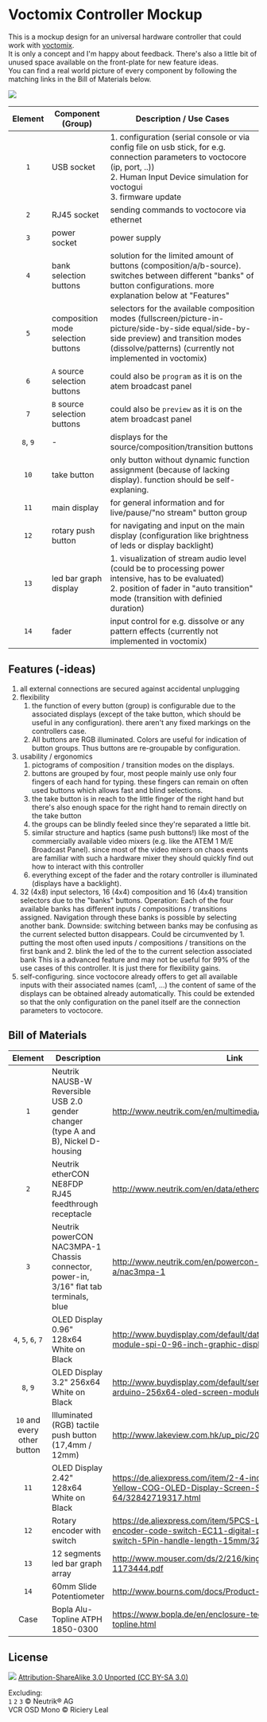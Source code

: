 # Voctomix Controller Mockup

This is a mockup design for an universal hardware controller that could work with [voctomix](https://github.com/voc/voctomix).  
It is only a concept and I'm happy about feedback. There's also a little bit of unused space available on the front-plate for new feature ideas.  
You can find a real world picture of every component by following the matching links in the Bill of Materials below.

![](./video-controller-mockup.png)

| Element | Component (Group) | Description / Use Cases |
|:----:|---|---|
| `1`  | USB socket | 1. configuration (serial console or via config file on usb stick, for e.g. connection parameters to voctocore (ip, port, ..))<br>2. Human Input Device simulation for voctogui<br>3. firmware update |
| `2`  | RJ45 socket | sending commands to voctocore via ethernet |
| `3`  | power socket | power supply |
| `4`  | bank selection buttons | solution for the limited amount of buttons (composition/a/b-source). switches between different "banks" of button configurations. more explanation below at "Features"  |
| `5`  | composition mode selection buttons | selectors for the available composition modes (fullscreen/picture-in-picture/side-by-side equal/side-by-side preview) and transition modes (dissolve/patterns) (currently not implemented in voctomix) |
| `6`  | `A` source selection buttons | could also be `program` as it is on the atem broadcast panel |
| `7`  | `B` source selection buttons | could also be `preview` as it is on the atem broadcast panel |
| `8`, `9` | - | displays for the source/composition/transition buttons |
| `10` | take button | only button without dynamic function assignment (because of lacking display). function should be self-explaning. |
| `11` | main display | for general information and for live/pause/"no stream" button group |
| `12` | rotary push button | for navigating and input on the main display (configuration like brightness of leds or display backlight) |
| `13` | led bar graph display | 1. visualization of stream audio level (could be to processing power intensive, has to be evaluated)<br>2. position of fader in "auto transition" mode (transition with definied duration) |
| `14` | fader | input control for e.g. dissolve or any pattern effects (currently not implemented in voctomix) |

## Features (-ideas)

1. all external connections are secured against accidental unplugging
2. flexibility
    1. the function of every button (group) is configurable due to the associated displays (except of the take button, which should be useful in any configuration). there aren't any fixed markings on the controllers case.
    2. All buttons are RGB illuminated. Colors are useful for indication of button groups. Thus buttons are re-groupable by configuration.
3. usability / ergonomics
    1. pictograms of composition / transition modes on the displays.
    2. buttons are grouped by four, most people mainly use only four fingers of each hand for typing. these fingers can remain on often used buttons which allows fast and blind selections.
    3. the take button is in reach to the little finger of the right hand but there's also enough space for the right hand to remain directly on the take button
    4. the groups can be blindly feeled since they're separated a little bit.
    5. similar structure and haptics (same push buttons!) like most of the commercially available video mixers (e.g. like the ATEM 1 M/E Broadcast Panel). since most of the video mixers on chaos events are familiar with such a hardware mixer they should quickly find out how to interact with this controller
    6. everything except of the fader and the rotary controller is illuminated (displays have a backlight).
4. 32 (4x8) input selectors, 16 (4x4) composition and 16 (4x4) transition selectors due to the "banks" buttons.
Operation: Each of the four available banks has different inputs / compositions / transitions assigned. Navigation through these banks is possible by selecting another bank.
Downside: switching between banks may be confusing as the current selected button disappears. Could be circumvented by 1. putting the most often used inputs / compositions / transitions on the first bank and 2. blink the led of the to the current selection associated bank
This is a advanced feature and may not be useful for 99% of the use cases of this controller. It is just there for flexibility gains.
5. self-configuring. since voctocore already offers to get all available inputs with their associated names (cam1, ...) the content of same of the displays can be obtained already automatically. This could be extended so that the only configuration on the panel itself are the connection parameters to voctocore.

## Bill of Materials

| Element | Description | Link |
|:----:|---|---|
| `1`  | Neutrik NAUSB-W Reversible USB 2.0 gender changer (type A and B), Nickel D-housing | <http://www.neutrik.com/en/multimedia/usb/nausb-w> |
| `2`  | Neutrik etherCON NE8FDP RJ45 feedthrough receptacle | <http://www.neutrik.com/en/data/ethercon/d-series/ne8fdp> |
| `3`  | Neutrik powerCON NAC3MPA-1 Chassis connector, power-in, 3/16" flat tab terminals, blue | <http://www.neutrik.com/en/powercon-20a/powercon-20-a/nac3mpa-1> |
| `4`, `5`, `6`, `7` | OLED Display 0.96" 128x64 White on Black | <http://www.buydisplay.com/default/datasheet-128x64-oled-module-spi-0-96-inch-graphic-displays-white-on-black> |
| `8`, `9`  | OLED Display 3.2" 256x64 White on Black | <http://www.buydisplay.com/default/serial-3-2-inch-display-arduino-256x64-oled-screen-module-white-on-black> |
| `10` and every other button | Illuminated (RGB) tactile push button (17,4mm / 12mm) | <http://www.lakeview.com.hk/up_pic/201731613595571016.pdf> |
| `11`  | OLED Display 2.42" 128x64 White on Black | <https://de.aliexpress.com/item/2-4-inch-24PIN-SPI-White-Yellow-COG-OLED-Display-Screen-SPD0301-Drive-IC-128-64/32842719317.html> |
| `12`  | Rotary encoder with switch | <https://de.aliexpress.com/item/5PCS-LOT-Original-Rotary-encoder-code-switch-EC11-digital-potentiometer-with-switch-5Pin-handle-length-15mm/32685033240.html> |
| `13`  | 12 segments led bar graph array | <http://www.mouser.com/ds/2/216/kingbright-DD12HWB-1173444.pdf> |
| `14`  | 60mm Slide Potentiometer | <http://www.bourns.com/docs/Product-Datasheets/pta.pdf> |
| Case | Bopla Alu-Topline ATPH 1850-0300 | <https://www.bopla.de/en/enclosure-technology/product/alu-topline.html> |

## License

![](https://i.creativecommons.org/l/by-sa/3.0/88x31.png)
[Attribution-ShareAlike 3.0 Unported (CC BY-SA 3.0)](http://creativecommons.org/licenses/by-sa/3.0/)

Excluding:  
`1` `2` `3` © Neutrik® AG  
VCR OSD Mono © Riciery Leal
